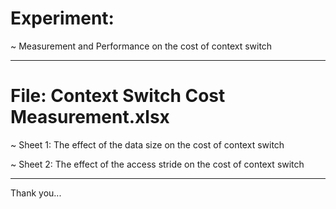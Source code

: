 # Experiment:

~ Measurement and Performance on the cost of context switch

-------------------------------------------------------------------------

# File: Context Switch Cost Measurement.xlsx

~ Sheet 1: The effect of the data size on the cost of context switch

~ Sheet 2: The effect of the access stride on the cost of context switch

-------------------------------------------------------------------------

Thank you...
